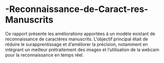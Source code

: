 # -Reconnaissance-de-Caract-res-Manuscrits
Ce rapport présente les améliorations apportées à un modèle existant de reconnaissance de caractères manuscrits. L’objectif principal était de réduire le surapprentissage et d’améliorer la précision, notamment en intégrant un meilleur prétraitement des images et l’utilisation de la webcam pour la reconnaissance en temps réel.
